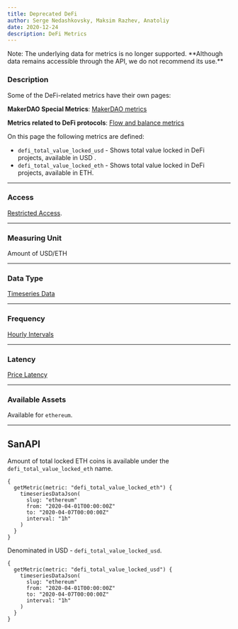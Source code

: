 ```yaml
---
title: Deprecated DeFi
author: Serge Nedashkovsky, Maksim Razhev, Anatoliy
date: 2020-12-24
description: DeFi Metrics
---
```


<Notebox type="note">
Note: The underlying data for metrics is no longer supported.
**Although data remains accessible through the API, we do not recommend its use.**
</Notebox>

### Description

Some of the DeFi-related metrics have their own pages:

**MakerDAO Special Metrics**:
[MakerDAO metrics](/metrics/lending-and-borrowing-protocols/makerdao/)

**Metrics related to DeFi protocols**:
[Flow and balance metrics](/metrics/labeled-balance)

On this page the following metrics are defined:

* `defi_total_value_locked_usd` - Shows total value locked in DeFi projects, available in USD .
* `defi_total_value_locked_eth` - Shows total value locked in DeFi projects, available in ETH.

---

### Access

[Restricted Access](/metrics/details/access#restricted-access).

---

### Measuring Unit

Amount of USD/ETH 

---

### Data Type

[Timeseries Data](/metrics/details/data-type#timeseries-data)

---

### Frequency

[Hourly Intervals](/metrics/details/frequency#hourly-frequency)

---

### Latency

[Price Latency](/metrics/details/latency#price-latency)

---

### Available Assets

Available for `ethereum`.

---

## SanAPI

Amount of total locked ETH coins is available under the `defi_total_value_locked_eth` name.

```graphql-explorer
{
  getMetric(metric: "defi_total_value_locked_eth") {
    timeseriesDataJson(
      slug: "ethereum"
      from: "2020-04-01T00:00:00Z"
      to: "2020-04-07T00:00:00Z"
      interval: "1h"
    )
  }
}
```

Denominated in USD - `defi_total_value_locked_usd`.

```graphql-explorer
{
  getMetric(metric: "defi_total_value_locked_usd") {
    timeseriesDataJson(
      slug: "ethereum"
      from: "2020-04-01T00:00:00Z"
      to: "2020-04-07T00:00:00Z"
      interval: "1h"
    )
  }
}
```
